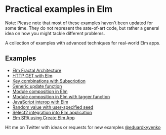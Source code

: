 # Practical examples in Elm

Note: Please note that most of these examples haven't been updated for some time. They do not represent the sate-of-art code, but rather a general idea on how you might tackle different problems. 

A collection of examples with advanced techniques for real-world Elm apps.

## Examples

- [Elm Fractal Architecture](examples/fractal-architecture)
- [HTTP GET with Elm](examples/http-get)
- [Key combinations with Subscription](examples/key-combinations)
- [Generic update function](examples/generic-update)
- [Module composition in Elm](examples/module-composition)
- [Module composition in Elm with tagger function](examples/module-composition-tagger)
- [JavaScript interop with Elm](examples/ports)
- [Random value with user-specified seed](examples/random-user-seed)
- [Select2 integration into Elm application](examples/select2-integration)
- [Elm SPA using Create Elm App](https://github.com/halfzebra/elm-spa-example)

Hit me on Twitter with ideas or requests for new examples [@eduardkyvenko](https://twitter.com/eduardkyvenko)
